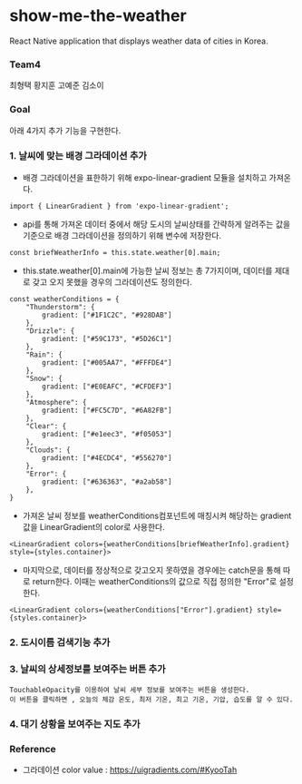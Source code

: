 # show-me-the-weather
React Native application that displays weather data of cities in Korea.

### Team4
최형택 황지훈 고예준 김소이

### Goal
아래 4가지 추가 기능을 구현한다.

### 1. 날씨에 맞는 배경 그라데이션 추가
 - 배경 그라데이션을 표한하기 위해 expo-linear-gradient 모듈을 설치하고 가져온다.
```
import { LinearGradient } from 'expo-linear-gradient';
```
 - api를 통해 가져온 데이터 중에서 해당 도시의 날씨상태를 간략하게 알려주는 값을 기준으로 배경 그라데이션을 정의하기 위해 변수에 저장한다.
```
const briefWeatherInfo = this.state.weather[0].main;
```
 - this.state.weather[0].main에 가능한 날씨 정보는 총 7가지이며, 데이터를 제대로 갖고 오지 못했을 경우의 그라데이션도 정의한다.
```
const weatherConditions = {
    "Thunderstorm": {
        gradient: ["#1F1C2C", "#928DAB"]
    },
    "Drizzle": {
        gradient: ["#59C173", "#5D26C1"]
    },
    "Rain": {
        gradient: ["#005AA7", "#FFFDE4"]
    },
    "Snow": {
        gradient: ["#E0EAFC", "#CFDEF3"]
    },
    "Atmosphere": {
        gradient: ["#FC5C7D", "#6A82FB"]
    },
    "Clear": {
        gradient: ["#e1eec3", "#f05053"]
    },
    "Clouds": {
        gradient: ["#4ECDC4", "#556270"]
    },
    "Error": {
        gradient: ["#636363", "#a2ab58"]
    },
}
```
 - 가져온 날씨 정보를 weatherConditions컴포넌트에 매칭시켜 해당하는 gradient값을 LinearGradient의 color로 사용한다.
```
<LinearGradient colors={weatherConditions[briefWeatherInfo].gradient} style={styles.container}>
```
 - 마지막으로, 데이터를 정상적으로 갖고오지 못하였을 경우에는 catch문을 통해 따로 return한다. 이때는 weatherConditions의 값으로 직접 정의한 "Error"로 설정한다.
```
<LinearGradient colors={weatherConditions["Error"].gradient} style={styles.container}>
```

### 2. 도시이름 검색기능 추가
 
### 3. 날씨의 상세정보를 보여주는 버튼 추가

```
TouchableOpacity를 이용하여 날씨 세부 정보를 보여주는 버튼을 생성한다.
이 버튼을 클릭하면 , 오늘의 체감 온도, 최저 기온, 최고 기온, 기압, 습도를 알 수 있다.
```



### 4. 대기 상황을 보여주는 지도 추가


### Reference
 - 그라데이션 color value : https://uigradients.com/#KyooTah


